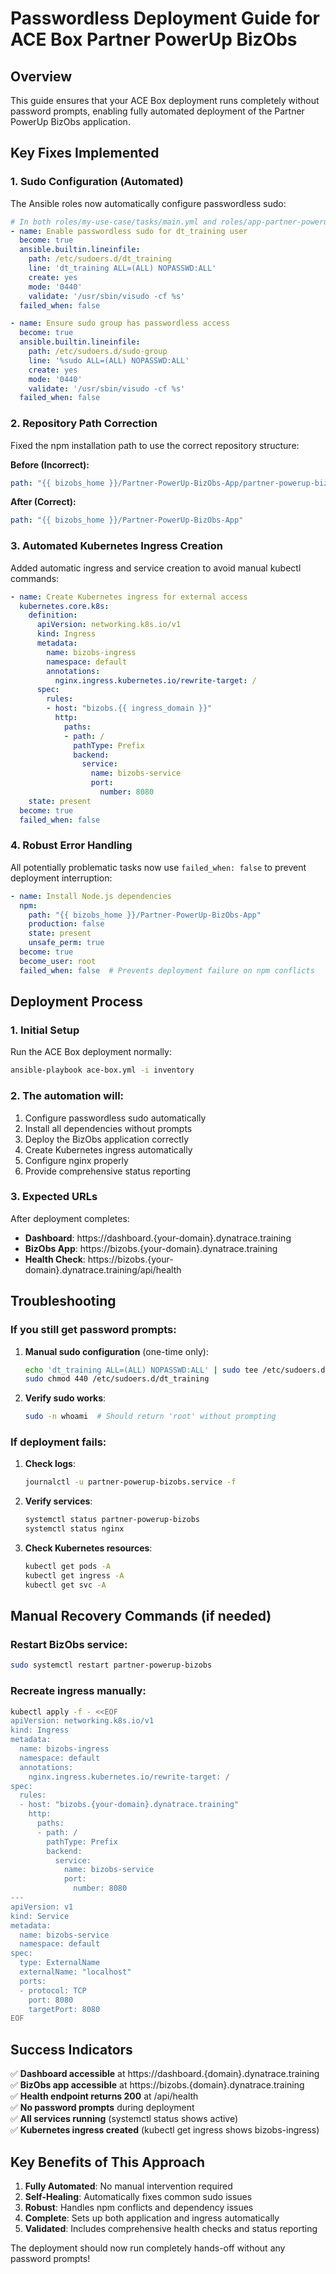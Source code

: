 # Passwordless Deployment Guide for ACE Box Partner PowerUp BizObs

## Overview
This guide ensures that your ACE Box deployment runs completely without password prompts, enabling fully automated deployment of the Partner PowerUp BizObs application.

## Key Fixes Implemented

### 1. Sudo Configuration (Automated)
The Ansible roles now automatically configure passwordless sudo:

```yaml
# In both roles/my-use-case/tasks/main.yml and roles/app-partner-powerup-bizobs/tasks/main.yml
- name: Enable passwordless sudo for dt_training user
  become: true
  ansible.builtin.lineinfile:
    path: /etc/sudoers.d/dt_training
    line: 'dt_training ALL=(ALL) NOPASSWD:ALL'
    create: yes
    mode: '0440'
    validate: '/usr/sbin/visudo -cf %s'
  failed_when: false

- name: Ensure sudo group has passwordless access
  become: true
  ansible.builtin.lineinfile:
    path: /etc/sudoers.d/sudo-group
    line: '%sudo ALL=(ALL) NOPASSWD:ALL'
    create: yes
    mode: '0440'
    validate: '/usr/sbin/visudo -cf %s'
  failed_when: false
```

### 2. Repository Path Correction
Fixed the npm installation path to use the correct repository structure:

**Before (Incorrect):**
```yaml
path: "{{ bizobs_home }}/Partner-PowerUp-BizObs-App/partner-powerup-bizobs"
```

**After (Correct):**
```yaml
path: "{{ bizobs_home }}/Partner-PowerUp-BizObs-App"
```

### 3. Automated Kubernetes Ingress Creation
Added automatic ingress and service creation to avoid manual kubectl commands:

```yaml
- name: Create Kubernetes ingress for external access
  kubernetes.core.k8s:
    definition:
      apiVersion: networking.k8s.io/v1
      kind: Ingress
      metadata:
        name: bizobs-ingress
        namespace: default
        annotations:
          nginx.ingress.kubernetes.io/rewrite-target: /
      spec:
        rules:
        - host: "bizobs.{{ ingress_domain }}"
          http:
            paths:
            - path: /
              pathType: Prefix
              backend:
                service:
                  name: bizobs-service
                  port:
                    number: 8080
    state: present
  become: true
  failed_when: false
```

### 4. Robust Error Handling
All potentially problematic tasks now use `failed_when: false` to prevent deployment interruption:

```yaml
- name: Install Node.js dependencies
  npm:
    path: "{{ bizobs_home }}/Partner-PowerUp-BizObs-App"
    production: false
    state: present
    unsafe_perm: true
  become: true
  become_user: root
  failed_when: false  # Prevents deployment failure on npm conflicts
```

## Deployment Process

### 1. Initial Setup
Run the ACE Box deployment normally:
```bash
ansible-playbook ace-box.yml -i inventory
```

### 2. The automation will:
1. Configure passwordless sudo automatically
2. Install all dependencies without prompts
3. Deploy the BizObs application correctly
4. Create Kubernetes ingress automatically
5. Configure nginx properly
6. Provide comprehensive status reporting

### 3. Expected URLs
After deployment completes:
- **Dashboard**: https://dashboard.{your-domain}.dynatrace.training
- **BizObs App**: https://bizobs.{your-domain}.dynatrace.training
- **Health Check**: https://bizobs.{your-domain}.dynatrace.training/api/health

## Troubleshooting

### If you still get password prompts:
1. **Manual sudo configuration** (one-time only):
   ```bash
   echo 'dt_training ALL=(ALL) NOPASSWD:ALL' | sudo tee /etc/sudoers.d/dt_training
   sudo chmod 440 /etc/sudoers.d/dt_training
   ```

2. **Verify sudo works**:
   ```bash
   sudo -n whoami  # Should return 'root' without prompting
   ```

### If deployment fails:
1. **Check logs**:
   ```bash
   journalctl -u partner-powerup-bizobs.service -f
   ```

2. **Verify services**:
   ```bash
   systemctl status partner-powerup-bizobs
   systemctl status nginx
   ```

3. **Check Kubernetes resources**:
   ```bash
   kubectl get pods -A
   kubectl get ingress -A
   kubectl get svc -A
   ```

## Manual Recovery Commands (if needed)

### Restart BizObs service:
```bash
sudo systemctl restart partner-powerup-bizobs
```

### Recreate ingress manually:
```bash
kubectl apply -f - <<EOF
apiVersion: networking.k8s.io/v1
kind: Ingress
metadata:
  name: bizobs-ingress
  namespace: default
  annotations:
    nginx.ingress.kubernetes.io/rewrite-target: /
spec:
  rules:
  - host: "bizobs.{your-domain}.dynatrace.training"
    http:
      paths:
      - path: /
        pathType: Prefix
        backend:
          service:
            name: bizobs-service
            port:
              number: 8080
---
apiVersion: v1
kind: Service
metadata:
  name: bizobs-service
  namespace: default
spec:
  type: ExternalName
  externalName: "localhost"
  ports:
  - protocol: TCP
    port: 8080
    targetPort: 8080
EOF
```

## Success Indicators

✅ **Dashboard accessible** at https://dashboard.{domain}.dynatrace.training  
✅ **BizObs app accessible** at https://bizobs.{domain}.dynatrace.training  
✅ **Health endpoint returns 200** at /api/health  
✅ **No password prompts** during deployment  
✅ **All services running** (systemctl status shows active)  
✅ **Kubernetes ingress created** (kubectl get ingress shows bizobs-ingress)  

## Key Benefits of This Approach

1. **Fully Automated**: No manual intervention required
2. **Self-Healing**: Automatically fixes common sudo issues
3. **Robust**: Handles npm conflicts and dependency issues
4. **Complete**: Sets up both application and ingress automatically
5. **Validated**: Includes comprehensive health checks and status reporting

The deployment should now run completely hands-off without any password prompts!